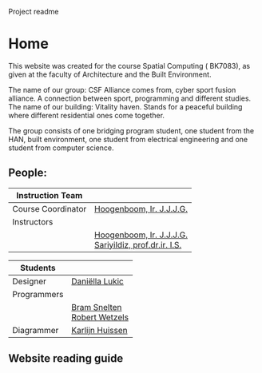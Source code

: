 Project readme
# Home
This website was created for the  course Spatial Computing ( BK7083), as given at the faculty of Architecture and the Built Environment.

The name of our group: CSF Alliance comes from, cyber sport fusion alliance. A connection between sport, programming and different studies. The name of our building: Vitality haven. Stands for a peaceful building where different residential ones come together. 

The group consists of one bridging program student, one student from the HAN, built environment, one student from electrical engineering and one student from computer science. 

## People: 
| Instruction Team |                            |
|------------------|----------------------------|
| Course Coordinator | [Hoogenboom, Ir. J.J.J.G.](mailto:J.J.J.G.Hoogenboom@tudelft.nl) |
| Instructors      |                            |
|                  | [Hoogenboom, Ir. J.J.J.G.](mailto:J.J.J.G.Hoogenboom@tudelft.nl)<br>[Sariyildiz, prof.dr.ir. I.S.](mailto:I.S.Sariyildiz@tudelft.nl) |

| Students         |                               |
|------------------|-------------------------------|
| Designer         | [Daniëlla Lukic](mailto:6054781) |
| Programmers      |                               |
|                  | [Bram Snelten](mailto:5519365)<br>[Robert Wetzels](mailto:5175550) |
| Diagrammer       | [Karlijn Huissen](mailto:5920442) |


## Website reading guide
